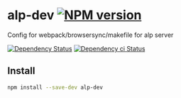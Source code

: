 # alp-dev [![NPM version][npm-image]][npm-url]

Config for webpack/browsersync/makefile for alp server

[![Dependency Status][daviddm-image]][daviddm-url]
[![Dependency ci Status][dependencyci-image]][dependencyci-url]

## Install

```bash
npm install --save-dev alp-dev
```

[npm-image]: https://img.shields.io/npm/v/alp-dev.svg?style=flat-square
[npm-url]: https://npmjs.org/package/alp-dev
[daviddm-image]: https://david-dm.org/alpjs/alp-dev.svg?style=flat-square
[daviddm-url]: https://david-dm.org/alpjs/alp-dev
[dependencyci-image]: https://dependencyci.com/github/alpjs/alp-dev/badge?style=flat-square
[dependencyci-url]: https://dependencyci.com/github/alpjs/alp-dev
